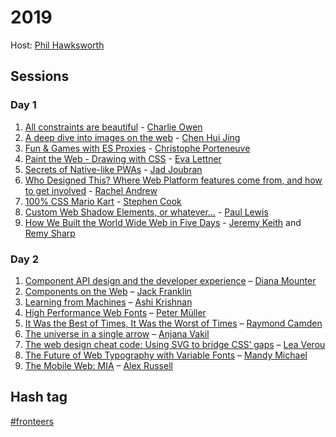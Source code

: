 # 2019

Host: [Phil Hawksworth](https://twitter.com/philhawksworth)

## Sessions

### Day 1

1. [All constraints are beautiful](2019-10-03%20-%20Day%201/1%20-%20All%20constraints%20are%20beautiful.md) - [Charlie Owen](https://twitter.com/sonniesedge)
2. [A deep dive into images on the web](2019-10-03%20-%20Day%201/2%20-%20A%20deep%20dive%20into%20images%20on%20the%20web.md) - [Chen Hui Jing](https://twitter.com/hj_chen)
3. [Fun & Games with ES Proxies](2019-10-03%20-%20Day%201/3%20-%20Fun%20and%20Games%20with%20ES%20Proxies.md) - [Christophe Porteneuve](https://twitter.com/porteneuve)
4. [Paint the Web - Drawing with CSS](2019-10-03%20-%20Day%201/4%20-%20Paint%20the%20Web%20-%20Drawing%20with%20CSS.md) - [Eva Lettner](https://twitter.com/eva_trostlos)
5. [Secrets of Native-like PWAs](2019-10-03%20-%20Day%201/5%20-%20Secrets%20of%20Native-like%20PWAs.md) - [Jad Joubran](https://twitter.com/JoubranJad)
6. [Who Designed This? Where Web Platform features come from, and how to get involved](2019-10-03%20-%20Day%201/6%20-%20Who%20Designed%20This%20Where%20Web%20Platform%20features%20come%20from%2C%20and%20how%20to%20get%20involved.md) - [Rachel Andrew](https://twitter.com/rachelandrew)
7. [100% CSS Mario Kart](2019-10-03%20-%20Day%201/7%20-%20100%25%20CSS%20Mario%20Kart.md) - [Stephen Cook](https://twitter.com/StephenCookDev)
8. [Custom Web Shadow Elements, or whatever…](2019-10-03%20-%20Day%201/8%20-%20Custom%20Web%20Shadow%20Elements%2C%20or%20whatever.md) - [Paul Lewis](https://twitter.com/aerotwist)
9. [How We Built the World Wide Web in Five Days](2019-10-03%20-%20Day%201/9%20-%20How%20We%20Built%20the%20World%20Wide%20Web%20in%20Five%20Days.md) - [Jeremy Keith](https://twitter.com/adactio) and [Remy Sharp](https://twitter.com/rem)

### Day 2

1. [Component API design and the developer experience](2019-10-04%20-%20Day%202/1%20-%20Component%20API%20design%20and%20the%20developer%20experience.md) – [Diana Mounter](https://twitter.com/broccolini)
2. [Components on the Web](2019-10-04%20-%20Day%202/2%20-%20Components%20on%20the%20Web.md) – [Jack Franklin](https://twitter.com/Jack_Franklin)
3. [Learning from Machines](2019-10-04%20-%20Day%202/3%20-%20Learning%20from%20Machines.md) – [Ashi Krishnan](https://twitter.com/rakshesha)
4. [High Performance Web Fonts](2019-10-04%20-%20Day%202/4%20-%20High%20Performance%20Web%20Fonts.md) – [Peter Müller](https://twitter.com/munter)
5. [It Was the Best of Times, It Was the Worst of Times](2019-10-04%20-%20Day%202/5%20-%20It%20Was%20the%20Best%20of%20Times%2C%20It%20Was%20the%20Worst%20of%20Times.md) – [Raymond Camden](https://twitter.com/raymondcamden)
6. [The universe in a single arrow](2019-10-04%20-%20Day%202/6%20-%20The%20universe%20in%20a%20single%20arrow.md) – [Anjana Vakil](https://twitter.com/AnjanaVakil)
7. [The web design cheat code: Using SVG to bridge CSS’ gaps](2019-10-04%20-%20Day%202/7%20-%20The%20web%20design%20cheat%20code%20Using%20SVG%20to%20bridge%20CSS%20gaps.md) – [Lea Verou](https://twitter.com/LeaVerou)
8. [The Future of Web Typography with Variable Fonts](2019-10-04%20-%20Day%202/8%20-%20The%20Future%20of%20Web%20Typography%20with%20Variable%20Fonts.md) – [Mandy Michael](https://twitter.com/Mandy_Kerr)
9. [The Mobile Web: MIA](2019-10-04%20-%20Day%202/9%20-%20The%20Mobile%20Web%20MIA.md) – [Alex Russell](https://twitter.com/slightlylate)

## Hash tag

[#fronteers](https://twitter.com/search?q=%23fronteers)
